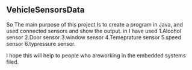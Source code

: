 ## VehicleSensorsData
So The main purpose of this project Is to create a program in Java, and used connected sensors and show the output.
in I have used 
 1.Alcohol sensor
 2.Door sensor
 3.window sensor
 4.Temeprature sensor
 5.speed sensor
 6.typressure sensor.
 
 
 I hope this will help to people who areworking  in the embedded systems filed.
 
